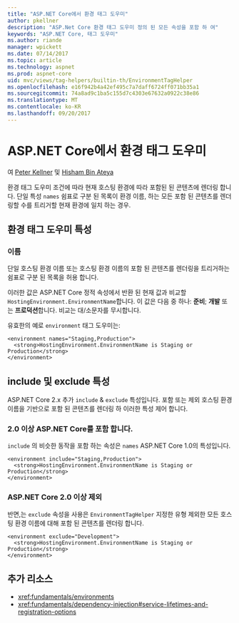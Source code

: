 ```yaml
---
title: "ASP.NET Core에서 환경 태그 도우미"
author: pkellner
description: "ASP.Net Core 환경 태그 도우미 정의 된 모든 속성을 포함 하 여"
keywords: "ASP.NET Core, 태그 도우미"
ms.author: riande
manager: wpickett
ms.date: 07/14/2017
ms.topic: article
ms.technology: aspnet
ms.prod: aspnet-core
uid: mvc/views/tag-helpers/builtin-th/EnvironmentTagHelper
ms.openlocfilehash: e16f942b4a42ef495c7a7daff6724ff071bb35a1
ms.sourcegitcommit: 74a8ad9c1ba5c155d7c4303e67632a0922c38e86
ms.translationtype: MT
ms.contentlocale: ko-KR
ms.lasthandoff: 09/20/2017
---
```

# <a name="environment-tag-helper-in-aspnet-core"></a>ASP.NET Core에서 환경 태그 도우미

여 [Peter Kellner](http://peterkellner.net) 및 [Hisham Bin Ateya](https://twitter.com/hishambinateya)

환경 태그 도우미 조건에 따라 현재 호스팅 환경에 따라 포함된 된 콘텐츠에 렌더링 합니다. 단일 특성 `names` 쉼표로 구분 된 목록이 환경 이름, 하는 모든 포함 된 콘텐츠를 렌더링할 수를 트리거할 현재 환경에 일치 하는 경우.

## <a name="environment-tag-helper-attributes"></a>환경 태그 도우미 특성

### <a name="names"></a>이름

단일 호스팅 환경 이름 또는 호스팅 환경 이름의 포함 된 콘텐츠를 렌더링을 트리거하는 쉼표로 구분 된 목록을 허용 합니다.

이러한 값은 ASP.NET Core 정적 속성에서 반환 된 현재 값과 비교할 `HostingEnvironment.EnvironmentName`합니다.  이 값은 다음 중 하나: **준비**; **개발** 또는 **프로덕션**합니다. 비교는 대/소문자를 무시합니다.

유효한의 예로 `environment` 태그 도우미는:

```cshtml
<environment names="Staging,Production">
  <strong>HostingEnvironment.EnvironmentName is Staging or Production</strong>
</environment>
```

## <a name="include-and-exclude-attributes"></a>include 및 exclude 특성

ASP.NET Core 2.x 추가 `include`  &  `exclude` 특성입니다. 포함 또는 제외 호스팅 환경 이름을 기반으로 포함 된 콘텐츠를 렌더링 하 이러한 특성 제어 합니다.

### <a name="include-aspnet-core-20-and-later"></a>2.0 이상 ASP.NET Core를 포함 합니다.

`include` 의 비슷한 동작을 포함 하는 속성은 `names` ASP.NET Core 1.0의 특성입니다.

```cshtml
<environment include="Staging,Production">
  <strong>HostingEnvironment.EnvironmentName is Staging or Production</strong>
</environment>
```

### <a name="exclude-aspnet-core-20-and-later"></a>ASP.NET Core 2.0 이상 제외

반면,는 `exclude` 속성을 사용은 `EnvironmentTagHelper` 지정한 유형 제외한 모든 호스팅 환경 이름에 대해 포함 된 콘텐츠를 렌더링 합니다.

```cshtml
<environment exclude="Development">
  <strong>HostingEnvironment.EnvironmentName is Staging or Production</strong>
</environment>
```

## <a name="additional-resources"></a>추가 리소스

* <xref:fundamentals/environments>
* <xref:fundamentals/dependency-injection#service-lifetimes-and-registration-options>
